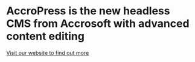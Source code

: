 # AccroPress is the new headless CMS from Accrosoft with advanced content editing

[Visit our website to find out more](https://accropress.com/)
